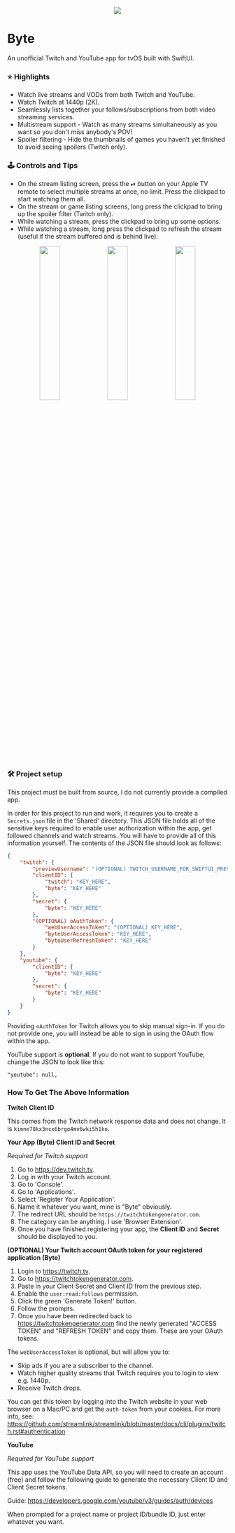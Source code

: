 <p align="center">
<img src="https://github.com/kristianpennacchia/Byte/assets/767677/546c79ba-25c4-4259-9eb2-c5b22a6a5f75" />
</p>

# Byte
An unofficial Twitch and YouTube app for tvOS built with SwiftUI.

### ⭐️ Highlights
- Watch live streams and VODs from both Twitch and YouTube.
- Watch Twitch at 1440p (2K).
- Seamlessly lists together your follows/subscriptions from both video streaming services.
- Multistream support - Watch as many streams simultaneously as you want so you don't miss anybody's POV!
- Spoiler filtering - Hide the thumbnails of games you haven't yet finished to avoid seeing spoilers (Twitch only).

### 🕹 Controls and Tips
- On the stream listing screen, press the ⏯ button on your Apple TV remote to select multiple streams at once, no limit. Press the clickpad to start watching them all.
- On the stream or game listing screens, long press the clickpad to bring up the spoiler filter (Twitch only).
- While watching a stream, press the clickpad to bring up some options.
- While watching a stream, long press the clickpad to refresh the stream (useful if the stream buffered and is behind live).

<p align="center">
<img src="https://github.com/user-attachments/assets/d8ef1692-5705-4b44-88bd-540ae3521745" width=30% height=30%> <img src="https://github.com/user-attachments/assets/b896e4b1-a008-449d-a11f-e0a60fc7d620" width=30% height=30%> <img src="https://github.com/user-attachments/assets/6f74258d-6bfe-493d-9463-eb89aeb967da" width=30% height=30%>
</p>

### 🛠 Project setup
This project must be built from source, I do not currently provide a compiled app.

In order for this project to run and work, it requires you to create a `Secrets.json` file in the 'Shared' directory. This JSON file holds all of the sensitive keys required to enable user authorization within the app, get followed channels and watch streams. You will have to provide all of this information yourself. The contents of the JSON file should look as follows:

```json
{
	"twitch": {
		"previewUsername": "(OPTIONAL) TWITCH_USERNAME_FOR_SWIFTUI_PREVIEWS",
		"clientID": {
			"twitch": "KEY_HERE",
			"byte": "KEY_HERE"
		},
		"secret": {
			"byte": "KEY_HERE"
		},
		"(OPTIONAL) oAuthToken": {
			"webUserAccessToken": "(OPTIONAL) KEY_HERE",
			"byteUserAccessToken": "KEY_HERE",
			"byteUserRefreshToken": "KEY_HERE"
		}
	},
	"youtube": {
		"clientID": {
			"byte": "KEY_HERE"
		},
		"secret": {
			"byte": "KEY_HERE"
		}
	}
}
```

Providing `oAuthToken` for Twitch allows you to skip manual sign-in. If you do not provide one, you will instead be able to sign in using the OAuth flow within the app.

YouTube support is **optional**. If you do not want to support YouTube, change the JSON to look like this:

```
"youtube": null,
```

### How To Get The Above Information

**Twitch Client ID**

This comes from the Twitch network response data and does not change. It is `kimne78kx3ncx6brgo4mv6wki5h1ko`.

**Your App (Byte) Client ID and Secret**

_Required for Twitch support_

1. Go to https://dev.twitch.tv.
2. Log in with your Twitch account.
3. Go to 'Console'.
4. Go to 'Applications'.
5. Select 'Register Your Application'.
6. Name it whatever you want, mine is "Byte" obviously.
7. The redirect URL should be `https://twitchtokengenerator.com`.
8. The category can be anything. I use 'Browser Extension'.
9. Once you have finished registering your app, the **Client ID** and **Secret** should be displayed to you.

**(OPTIONAL) Your Twitch account OAuth token for your registered application (Byte)**

1. Login to https://twitch.tv.
2. Go to https://twitchtokengenerator.com.
3. Paste in your Client Secret and Client ID from the previous step.
4. Enable the `user:read:follows` permission.
5. Click the green 'Generate Token!' button.
6. Follow the prompts.
7. Once you have been redirected back to https://twitchtokengenerator.com find the newly generated "ACCESS TOKEN" and "REFRESH TOKEN" and copy them. These are your OAuth tokens.

The `webUserAccessToken` is optional, but will allow you to:
- Skip ads if you are a subscriber to the channel.
- Watch higher quality streams that Twitch requires you to login to view e.g. 1440p.
- Receive Twitch drops.

You can get this token by logging into the Twitch website in your web browser on a Mac/PC and get the `auth-token` from your cookies. For more info, see: https://github.com/streamlink/streamlink/blob/master/docs/cli/plugins/twitch.rst#authentication

**YouTube**

_Required for YouTube support_

This app uses the YouTube Data API, so you will need to create an account (free) and follow the following guide to generate the necessary Client ID and Client Secret tokens.

Guide: https://developers.google.com/youtube/v3/guides/auth/devices

When prompted for a project name or project ID/bundle ID, just enter whatever you want.
